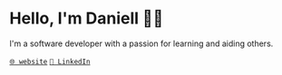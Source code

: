 # Hello, I'm Daniell 👋🏽

I'm a software developer with a passion for learning and aiding others.

[`🌐 website`](https://daniell.dev/)
[`💼 LinkedIn`](https://www.linkedin.com/in/daniellwijdenbosch/)
